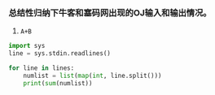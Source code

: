 ### 总结性归纳下牛客和塞码网出现的OJ输入和输出情况。
1. ```A+B```
```python
import sys
line = sys.stdin.readlines()

for line in lines:
    numlist = list(map(int, line.split()))
    print(sum(numlist))
```  
